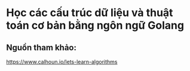 # Học các cấu trúc dữ liệu và thuật toán cơ bản bằng ngôn ngữ Golang

## Nguồn tham khảo:

https://www.calhoun.io/lets-learn-algorithms